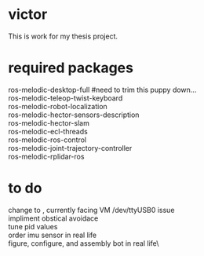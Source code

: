 # victor
This is work for my thesis project.

# required packages
ros-melodic-desktop-full #need to trim this puppy down...\
ros-melodic-teleop-twist-keyboard\
ros-melodic-robot-localization\
ros-melodic-hector-sensors-description\
ros-melodic-hector-slam\
ros-melodic-ecl-threads\
ros-melodic-ros-control\
ros-melodic-joint-trajectory-controller\
ros-melodic-rplidar-ros

# to do
change <arg name="laser" default="sim"/> to <arg name="laser" default="rplidar"/>, currently facing VM /dev/ttyUSB0 issue\
impliment obstical avoidace\
tune pid values\
order imu sensor in real life\
figure, configure, and assembly bot in real life\
